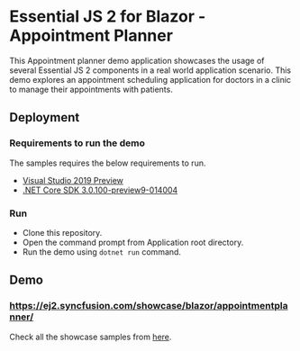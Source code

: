 # Essential JS 2 for Blazor - Appointment Planner

This Appointment planner demo application showcases the usage of several Essential JS 2 components in a real world application scenario. This demo explores an appointment scheduling application for doctors in a clinic to manage their appointments with patients.

## Deployment

### Requirements to run the demo

The samples requires the below requirements to run.

* [Visual Studio 2019 Preview](https://visualstudio.microsoft.com/vs/preview/)
* [.NET Core SDK 3.0.100-preview9-014004](https://dotnet.microsoft.com/download/dotnet-core/3.0)

### Run

* Clone this repository.
* Open the command prompt from Application root directory.
* Run the demo using `dotnet run` command.

## Demo

### <a href="https://ej2.syncfusion.com/showcase/blazor/appointmentplanner/" target="_blank">https://ej2.syncfusion.com/showcase/blazor/appointmentplanner/</a>

Check all the showcase samples from <a href="https://ej2.syncfusion.com/home/blazor.html" target="_blank">here</a>.